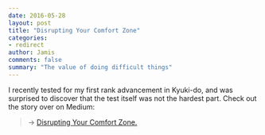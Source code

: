```yaml
---
date: 2016-05-28
layout: post
title: "Disrupting Your Comfort Zone"
categories:
- redirect
author: Jamis
comments: false
summary: "The value of doing difficult things"
---
```


I recently tested for my first rank advancement in Kyuki-do, and was surprised to discover that the test itself was not the hardest part. Check out the story over on Medium:

> &rarr; [Disrupting Your Comfort Zone.](https://medium.com/@jamis/disrupting-your-comfort-zone-2aa218d940f6)
